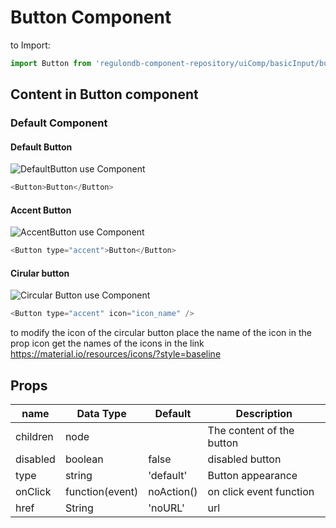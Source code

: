 # Button Component

to Import:

```js
import Button from 'regulondb-component-repository/uiComp/basicInput/buttons/Button
```

## Content in Button component

### Default Component

#### Default Button
![DefaultButton](https://i.ibb.co/4jLFCDw/Default-Button.png)
use Component
 ```js
 <Button>Button</Button>
 ```
 #### Accent Button
![ AccentButton](https://i.ibb.co/7pxwXBM/Captura-de-Pantalla-2019-10-23-a-la-s-11-24-21.png)  use Component
   ```js
   <Button type="accent">Button</Button>
   ```
#### Cirular button
![Circular Button](https://i.ibb.co/GxCv4PG/Captura-de-Pantalla-2019-10-23-a-la-s-11-27-12.png) use Component
  ```js
  <Button type="accent" icon="icon_name" />
  ````
to modify the icon of the circular button place the name of the icon in the prop icon get the names of the icons in the link
https://material.io/resources/icons/?style=baseline

## Props

name | Data Type  | Default  | Description
--|---|---|--
children  | node  |   | The content of the button
disabled  | boolean  | false  | disabled button
type | string | 'default' | Button appearance
onClick  | function(event)  | noAction()  | on click event function
href  | String  | 'noURL' | url
